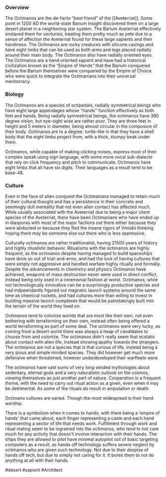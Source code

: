 
### Overview

The Octimanos are the de-facto “best friend” of the [[Aveterriat]].  Some point in 1200 AD the world-state Barium Insight discovered them on a large desert planet in a neighboring star system.  The Barium Aveterriat effectively enslaved them for centuries, treating them pretty much as pets due to a sense of affection the Aveterriat found for these large sapients and their handiness.  The Octimanos are rocky creatures with silicone casings and have eight limbs that can be used as both arms and legs placed radially around their main body.  The Octimanos also have radially oriented eyes.  The Octimanos are a hand oriented sapient and have had a historical civilization known as the “Empire of Hands” that the Barium conquered before the Barium themselves were conquered by the Empire of Choice who were quick to integrate the Octimanians into their universal meritocracy. 

### Biology

The Octimanos are a species of octipedals, radially symmetrical beings who have eight large appendages whose "hands" function effectively as both feet and hands.  Being radially symmetrical beings, the octimanos have 360 degree vision, but eye-sight wise are rather poor.  They are three feet in height and 5 meters in diameter, being almost circular in the composure of their body.  Octimanos are to a degree, turtle-like in that they have a shell body that the eight limbs project from, with a thick, stumpy beak under them.

Octimanos, while capable of making clicking noises, express most of their complex speak using sign language, with some more vocal sub-dialects that rely on click frequency and pitch to communicate.  Octimanos have eight limbs that all have six digits.  Their languages as a result tend to be base-48.  

### Culture

Even in the face of alien conquest the Octimanians managed to retain much of their cultural thought and has a persistence in their concrete and seemingly dull mentality that not even alien contact has affected much.  While usually associated with the Aveterriat due to being a major client species of the Aveterriat, there have been Octimanians who have ended up in diasporas with most of the major factions out there either because they were abducted or because they fled the insane rigors of Vmiskii thinking hoping there may be someone else out there who is less oppressive.

Culturally octimanos are rather traditionalist, having 21500 years of history and highly ritualistic behavior. Ritualisms with the octimanos are highly frequent, as the octimanos despite having managed to build spaceships have done so out of trial-and-error, and had the luck of having cultures that were simply not aggressive and handled warfare highly ritually and formally.  Despite the advancements in chemistry and physics Octimanos have achieved, weapons of mass destruction never were used in direct conflict, instead being only used in a ceremonial fashion at worst.  Octimanos, while not technologically innovative can be a surprisingly productive species and had indpeendantly figured out magnetic launch systems around the same time as chemical rockets, and had cultures more than willing to invest in building massive launch complexes that would be painstakingly built into the terrain of the world they lived on.

Octimanos tend to colonize worlds that are most like their own, not even bothering with terraforming on their own, instead often being offered a world terraforming as part of some deal.  The octimanos were very lucky, as coming from a desert world there was always a heap of candidates to choose from and colonize.  The octimanos didn't really seem that ecstatic about contact with alien life, instead showing apathy towards the strangers.  The octimanos are not a species that is that curious of life, instead being a very pious and simple minded species.  They did however get much more defensive when threatened, however underdeveloped their warfleets were.

The octimanos have vast sums of very long winded mythologies about sedentary, eternal gods and a very naturalistic outlook on the cosmos, viewing themselves as just another part of nature.  Cooperation is a frequent theme, with the need to carry out ritual action as a given, even when it may be detrimental.  As some of the rituals do result in amputation or death.  

Octimano cultures are varied.  Though the most widespread is their hand worship.

There is a symbolism when it comes to hands, with there being a 'empire of hands' that came about, each finger representing a caste and each hand representing a sector of life that needs work.  Fulfillment through work and ritual mating seem to be ingrained into the octimanos, who tend to not care much for any activity that doesn't involve interaction with their hands.  The ships they are allowed to pilot have minimal autopilot out of basic targeting computers as a result, as hands off technology suffers severe neglect by octimanos who are given such technology.  Not due to their despise of hands off tech, but due to simply not caring for it.  It bores them to not do anything at all with their hands.

#desert
#sapient 
#Architect 